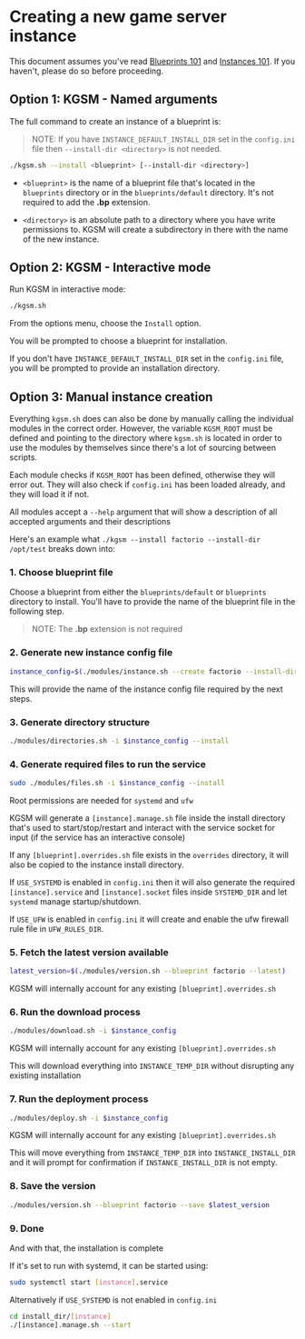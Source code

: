 # Creating a new game server instance

This document assumes you've read [Blueprints 101](blueprints.md) and
[Instances 101](instances.md). If you haven't, please do so before proceeding.

## Option 1: KGSM - Named arguments

The full command to create an instance of a blueprint is:

> NOTE: If you have `INSTANCE_DEFAULT_INSTALL_DIR` set in the `config.ini` file
> then `--install-dir <directory>` is not needed.

```sh
./kgsm.sh --install <blueprint> [--install-dir <directory>]
```

- `<blueprint>` is the name of a blueprint file that's located in the
  `blueprints` directory or in the `blueprints/default` directory.
  It's not required to add the **.bp** extension.

- `<directory>` is an absolute path to a directory where you have write
  permissions to. KGSM will create a subdirectory in there with the name of the
  new instance.

## Option 2: KGSM - Interactive mode

Run KGSM in interactive mode:

```sh
./kgsm.sh
```

From the options menu, choose the `Install` option.

You will be prompted to choose a blueprint for installation.

If you don't have `INSTANCE_DEFAULT_INSTALL_DIR` set in the `config.ini` file,
you will be prompted to provide an installation directory.

## Option 3: Manual instance creation

Everything `kgsm.sh` does can also be done by manually calling the individual
modules in the correct order. However, the variable `KGSM_ROOT` must be defined
and pointing to the directory where `kgsm.sh` is located in order to use the
modules by themselves since there's a lot of sourcing between scripts.

Each module checks if `KGSM_ROOT` has been defined, otherwise they will error
out. They will also check if `config.ini` has been loaded already, and they will
load it if not.

All modules accept a `--help` argument that will show a description of all
accepted arguments and their descriptions

Here's an example what `./kgsm --install factorio --install-dir /opt/test`
breaks down into:

### 1. Choose blueprint file

Choose a blueprint from either the `blueprints/default` or `blueprints`
directory to install.
You'll have to provide the name of the blueprint file in the following step.

> NOTE: The **.bp** extension is not required

### 2. Generate new instance config file

```sh
instance_config=$(./modules/instance.sh --create factorio --install-dir /opt/test)
```

This will provide the name of the instance config file required by the next
steps.

### 3. Generate directory structure

```sh
./modules/directories.sh -i $instance_config --install
```

### 4. Generate required files to run the service

```sh
sudo ./modules/files.sh -i $instance_config --install
```

Root permissions are needed for `systemd` and `ufw`

KGSM will generate a `[instance].manage.sh` file inside the install directory
that's used to start/stop/restart and interact with the service socket for input
(if the service has an interactive console)

If any `[blueprint].overrides.sh` file exists in the `overrides` directory, it
will also be copied to the instance install directory.

If `USE_SYSTEMD` is enabled in `config.ini` then it will also generate the
required `[instance].service` and `[instance].socket` files inside
`SYSTEMD_DIR` and let `systemd` manage startup/shutdown.

If `USE_UFW` is enabled in `config.ini` it will create and enable the ufw
firewall rule file in `UFW_RULES_DIR`.

### 5. Fetch the latest version available

```sh
latest_version=$(./modules/version.sh --blueprint factorio --latest)
```

KGSM will internally account for any existing `[blueprint].overrides.sh`

### 6. Run the download process

```sh
./modules/download.sh -i $instance_config
```

KGSM will internally account for any existing `[blueprint].overrides.sh`

This will download everything into `INSTANCE_TEMP_DIR` without disrupting any
existing installation

### 7. Run the deployment process

```sh
./modules/deploy.sh -i $instance_config
```

KGSM will internally account for any existing `[blueprint].overrides.sh`

This will move everything from `INSTANCE_TEMP_DIR` into `INSTANCE_INSTALL_DIR`
and it will prompt for confirmation if `INSTANCE_INSTALL_DIR` is not empty.

### 8. Save the version

```sh
./modules/version.sh --blueprint factorio --save $latest_version
```

### 9. Done

And with that, the installation is complete

If it's set to run with systemd, it can be started using:

```sh
sudo systemctl start [instance].service
```

Alternatively if `USE_SYSTEMD` is not enabled in `config.ini`

```sh
cd install_dir/[instance]
./[instance].manage.sh --start
```
